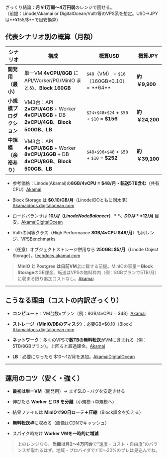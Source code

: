 ざっくり結論：**月￥1万弱〜4万円弱**のレンジで回せる。  
（前提：Linode/Akamai or DigitalOcean/Vultr等のVPS系を想定。USD→JPYは**¥155/$**で目安換算）

## 代表シナリオ別の概算（月額）

|シナリオ|構成|概算USD|概算JPY|
|---|---|---|---|
|**開発用（最小）**|単一VM **4vCPU/8GB** に API/Worker/PG/MinIO まとめ、**Block 160GB**|`$48`（VM） + `$16`（160GB×$0.10）= **$64**|**約￥9,900**|
|**小規模プロダクション**|VM3台：API **2vCPU/4GB** + Worker **4vCPU/8GB** + DB **2vCPU/4GB**、**Block 500GB**、**LB**|`$24+$48+$24` + `$50` + `$10` = **$156**|**約￥24,200**|
|**中規模（余裕あり）**|VM3台：API **4vCPU/8GB** + Worker **8vCPU/16GB** + DB **4vCPU/8GB**、**Block 500GB**、**LB**|`$48+$96+$48` + `$50` + `$10` = **$252**|**約￥39,100**|

- 参考価格：Linode(Akamai)の**8GB/4vCPU = $48/月・転送5TB含む**（共有CPU）[Akamai](https://www.linode.com/pricing/?utm_source=chatgpt.com)
    
- Block Storage は **$0.10/GB/月**（Linode/DOともに同水準）[Akamai](https://www.linode.com/products/block-storage/?utm_source=chatgpt.com)[docs.digitalocean.com](https://docs.digitalocean.com/products/volumes/details/pricing/?utm_source=chatgpt.com)
    
- ロードバランサは **$10/月（Linode NodeBalancer）**、DOは **$12/月** 目安。[Akamai](https://www.linode.com/products/nodebalancers/?utm_source=chatgpt.com)[DigitalOcean](https://www.digitalocean.com/products/load-balancers?utm_source=chatgpt.com)
    
- Vultrの同等クラス（High Performance **8GB/4vCPU $48/月**）も同レンジ。[VPSBenchmarks](https://www.vpsbenchmarks.com/hosters/vultr?utm_source=chatgpt.com)
    
- （任意）オブジェクトストレージ併用なら **250GB=$5/月**（Linode Object Storage）。[techdocs.akamai.com](https://techdocs.akamai.com/cloud-computing/docs/object-storage-pricing?utm_source=chatgpt.com)
    

> **MinIO と Postgres は自前VM上**に載せる前提。MinIOの容量＝**Block Storage**のGB課金、転送はVPSの無料枠内（例：8GBプランで5TB/月）に収まる限り追加コストなし。[Akamai](https://www.linode.com/pricing/?utm_source=chatgpt.com)

---

## こうなる理由（コストの内訳ざっくり）

- **コンピュート**：VM台数×プラン（例：8GB/4vCPU = $48）[Akamai](https://www.linode.com/pricing/?utm_source=chatgpt.com)
    
- **ストレージ（MinIO/DBのディスク）**：必要GB×$0.10（Block）[Akamai](https://www.linode.com/products/block-storage/?utm_source=chatgpt.com)[docs.digitalocean.com](https://docs.digitalocean.com/products/volumes/details/pricing/?utm_source=chatgpt.com)
    
- **ネットワーク**：多くのVPSで**数TBの無料転送**がVMに含まれる（例：5TB/8GBプラン）。上回ると超過課金。[Akamai](https://www.linode.com/pricing/?utm_source=chatgpt.com)
    
- **LB**：必要になったら $10〜12/月を追加。[Akamai](https://www.linode.com/products/nodebalancers/?utm_source=chatgpt.com)[DigitalOcean](https://www.digitalocean.com/products/load-balancers?utm_source=chatgpt.com)
    

---

## 運用のコツ（安く・強く）

- **最初は単一VM**（開発用）→ まずSLO・バグを安定させる
    
- 伸びたら **Worker と DB を分離**（小規模→中規模へ）
    
- 結果ファイルは **MinIOで90日ローテ＋圧縮**（Block課金を抑える）
    
- **無料転送枠**に収める（画像はCDNでキャッシュ）
    
- スパイク時だけ **Worker VMを一時的に増減**
    

> 上のレンジなら、**当面は月2〜4万円台**で“速度・コスト・自由度”のバランスが取れるはず。地域・プロバイダで±10〜20%のブレは見込んでね。